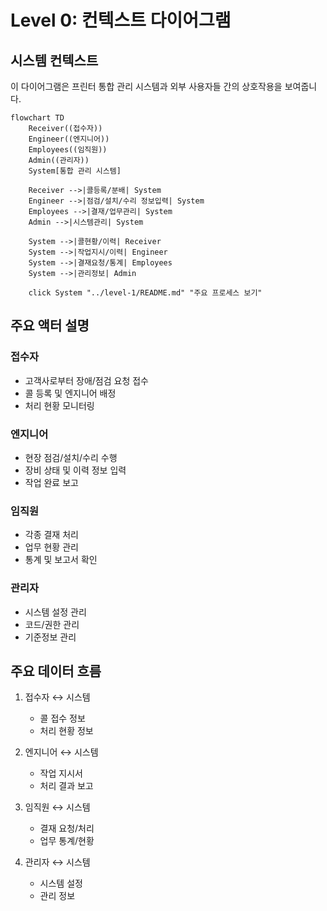 # Level 0: 컨텍스트 다이어그램

## 시스템 컨텍스트
이 다이어그램은 프린터 통합 관리 시스템과 외부 사용자들 간의 상호작용을 보여줍니다.

```mermaid
flowchart TD
    Receiver((접수자))
    Engineer((엔지니어))
    Employees((임직원))
    Admin((관리자))
    System[통합 관리 시스템]
    
    Receiver -->|콜등록/분배| System
    Engineer -->|점검/설치/수리 정보입력| System
    Employees -->|결재/업무관리| System
    Admin -->|시스템관리| System
    
    System -->|콜현황/이력| Receiver
    System -->|작업지시/이력| Engineer
    System -->|결재요청/통계| Employees
    System -->|관리정보| Admin

    click System "../level-1/README.md" "주요 프로세스 보기"
```

## 주요 액터 설명

### 접수자
- 고객사로부터 장애/점검 요청 접수
- 콜 등록 및 엔지니어 배정
- 처리 현황 모니터링

### 엔지니어
- 현장 점검/설치/수리 수행
- 장비 상태 및 이력 정보 입력
- 작업 완료 보고

### 임직원
- 각종 결재 처리
- 업무 현황 관리
- 통계 및 보고서 확인

### 관리자
- 시스템 설정 관리
- 코드/권한 관리
- 기준정보 관리

## 주요 데이터 흐름
1. 접수자 ↔ 시스템
   - 콜 접수 정보
   - 처리 현황 정보

2. 엔지니어 ↔ 시스템
   - 작업 지시서
   - 처리 결과 보고

3. 임직원 ↔ 시스템
   - 결재 요청/처리
   - 업무 통계/현황

4. 관리자 ↔ 시스템
   - 시스템 설정
   - 관리 정보